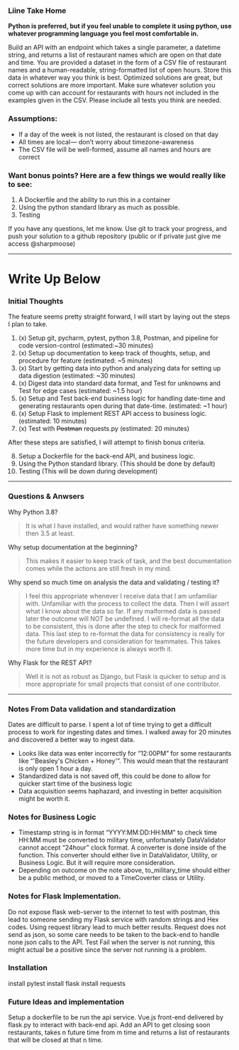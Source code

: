 ### Liine Take Home 

__Python is preferred, but if you feel unable to complete it using python, use whatever programming language you feel most comfortable in.__

Build an API with an endpoint which takes a single parameter, a datetime string, and returns a list of restaurant names which are open on that date and time. You are provided a dataset in the form of a CSV file of restaurant names and a human-readable, string-formatted list of open hours. Store this data in whatever way you think is best. Optimized solutions are great, but correct solutions are more important. Make sure whatever solution you come up with can account for restaurants with hours not included in the examples given in the CSV. Please include all tests you think are needed.

### Assumptions:
* If a day of the week is not listed, the restaurant is closed on that day
* All times are local — don’t worry about timezone-awareness
* The CSV file will be well-formed, assume all names and hours are correct

### Want bonus points? Here are a few things we would really like to see:
1. A Dockerfile and the ability to run this in a container
3. Using the python standard library as much as possible.
4. Testing

If you have any questions, let me know. Use git to track your progress, and push your solution to a github repository (public or if private just give me access @sharpmoose)

--------

# Write Up Below


### Initial Thoughts
The feature seems pretty straight forward, I will start by laying out the steps I plan to take.
1. (x) Setup git, pycharm, pytest, python 3.8, Postman, and pipeline for code version-control (estimated:~30 minutes)
2. (x) Setup up documentation to keep track of thoughts, setup, and procedure for feature (estimated: ~5 minutes)
3. (x) Start by getting data into python and analyzing data for setting up data digestion (estimated: ~30 minutes) 
4. (x) Digest data into standard data format, and Test for unknowns and Test for edge cases (estimated: ~1.5 hour)
5. (x) Setup and Test back-end business logic for handling date-time and generating restaurants open during that date-time. (estimated: ~1 hour)
6. (x) Setup Flask to implement REST API access to business logic. (estimated: 10 minutes)
7. (x) Test with ~~Postman~~ requests.py (estimated: 20 minutes)

After these steps are satisfied, I will attempt to finish bonus criteria.

8. Setup a Dockerfile for the back-end API, and business logic.
9. Using the Python standard library. (This should be done by default)
10.  Testing (This will be down during development)

-------
### Questions & Anwsers
Why Python 3.8?
> It is what I have installed, and would rather have something newer then 3.5 at least.

Why setup documentation at the beginning?
> This makes it easier to keep track of task, and the best documentation comes while the actions are still fresh in my mind.

Why spend so much time on analysis the data and validating / testing it?
> I feel this appropriate whenever I receive data that I am unfamiliar with. Unfamiliar with the process to collect the data. 
Then I will assert what I know about the data so far. If any malformed data is passed later the outcome will NOT be undefined.
I will re-format all the data to be consistent, this is done after the step to check for malformed data. 
This last step to re-format the data for consistency is really for the future developers and consideration for teammates.
This takes more time but in my experience is always worth it.

Why Flask for the REST API?
>Well it is not as robust as Django, but Flask is quicker to setup and is more appropriate for small projects that consist of one contributor.

----------

### Notes From Data validation and standardization
 Dates are  difficult to parse. I spent a lot of time trying to get a difficult process to 
 work for ingesting dates and times. I walked away for 20 minutes and discovered a better way to ingest data.

* Looks like data was enter incorrectly for “12:00PM” for some restaurants like “'Beasley\'s Chicken + Honey'”. This would mean that the restaurant is only open 1 hour a day.
* Standardized data is not saved off, this could be done to allow for quicker start time of the business logic
* Data acquisition seems haphazard, and investing in better acquisition might be worth it.

### Notes for Business Logic

* Timestamp string is in format “YYYY:MM:DD:HH:MM” to check time HH:MM must be converted to military time, unfortunately DataValidator cannot accept “24hour” clock format. A converter is done inside of the function. This converter should either live in DataValidator, Utility, or Business Logic. But it will require more consideration.
* Depending on outcome on the note above, to_military_time should either be a public method, or moved to a TimeCoverter class or Utility.

### Notes for Flask Implementation.
Do not expose flask web-server to the internet to test with postman, this lead to someone sending my Flask service with random strings and Hex codes.
Using request library lead to much better results.
Request does not send as json, so some care needs to be taken to the back-end to handle none json calls to the API.
Test Fail when the server is not running, this might actual be a positive since the server not running is a problem.


### Installation
install pytest
install flask
install requests

### Future Ideas and implementation
Setup a dockerfile to be run the api service.
Vue.js front-end delivered by flask.py to interact with back-end api.
Add an API to get closing soon restaurants, takes n future time from m time and returns a list of restaurants that will be closed at that n time.